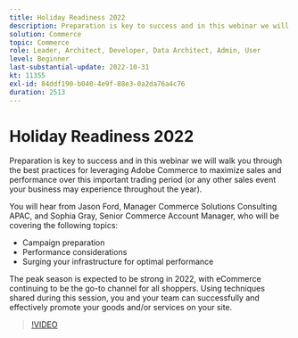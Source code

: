 ```yaml
---
title: Holiday Readiness 2022
description: Preparation is key to success and in this webinar we will walk you through the best practices for leveraging Adobe Commerce to maximize sales and performance over this important trading period.
solution: Commerce
topic: Commerce
role: Leader, Architect, Developer, Data Architect, Admin, User
level: Beginner
last-substantial-update: 2022-10-31
kt: 11355
exl-id: 84ddf190-b040-4e9f-88e3-0a2da76a4c76
duration: 2513
---
```

# Holiday Readiness 2022

Preparation is key to success and in this webinar we will walk you through the best practices for leveraging Adobe Commerce to maximize sales and performance over this important trading period (or any other sales event your business may experience throughout the year).

You will hear from Jason Ford, Manager Commerce Solutions Consulting APAC, and Sophia Gray, Senior Commerce Account Manager, who will be covering the following topics:

* Campaign preparation
* Performance considerations
* Surging your infrastructure for optimal performance

The peak season is expected to be strong in 2022, with eCommerce continuing to be the go-to channel for all shoppers. Using techniques shared during this session, you and your team can successfully and effectively promote your goods and/or services on your site.

>[!VIDEO](https://video.tv.adobe.com/v/3410542/?quality=12&learn=on)
